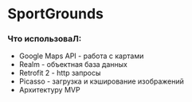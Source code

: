 # SportGrounds

### Что использоваЛ:
- Google Maps API - работа с картами
- Realm - объектная база данных
- Retrofit 2 - http запросы
- Picasso - загрузка и кэширование изображений
- Архитектуру MVP
